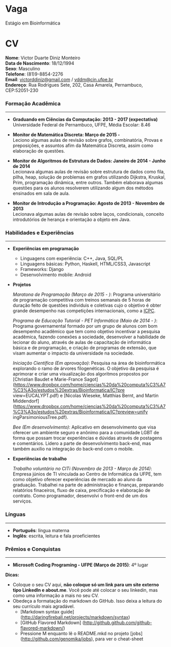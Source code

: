 Vaga
====

Estágio em Bioinformática


CV
==

**Nome**: Victor Duarte Diniz Monteiro  
**Data de Nascimento**: 18/12/1994  
**Sexo**: Masculino  
**Telefone**: (81)9-8854-2276  
**Email**: victorddiniz@gmail.com / vddm@cin.ufpe.br  
**Endereço**: Rua Rodrigues Sete, 202, Casa Amarela, Pernambuco, CEP:52051-230  

### Formação Acadêmica ###
* * *

- **Graduando em Ciências da Computação:  2013 - 2017 (expectativa)**  
	Universidade Federal de Pernambuco, UFPE, Média Escolar: 8.46

- **Monitor de Matemática Discreta: Março de 2015 -**  
	Leciono algumas aulas de revisão sobre grafos, combinatória, Provas e preposições,
	e assuntos afim da Matemática Discreta, assim como elaboração de questões. 

- **Monitor de Algoritmos de Estrutura de Dados: Janeiro de 2014 - Junho de 2014**  
	Lecionava algumas aulas de revisão sobre estrutura de dados como fila, pilha, heap, solução de problemas em grafos 		utilizando Dijkstra, Kruskal, Prim, programação dinâmica, entre outros. Também elaborava algumas questões para os 	alunos resolverem utilizando algum dos métodos ensinados em sala de aula.

- **Monitor de Introdução a Programação: Agosto de 2013 - Novembro de 2013**  
	Lecionava algumas aulas de revisão sobre laços, condicionais, conceito introdutórios de herança e orientação a objeto 	em Java.
	
### Habilidades e Experiências ###
* * *

- **Experiências em programação**
	- Linguagens com experiência: C++, Java, SQL/PL
	- Linguagens básicas: Python, Haskell, HTML/CSS3, Javascript
	- Frameworks: Django
	- Desenvolvimento mobile: Android

- **Projetos**  
  
	*Maratona de Programação (Março de 2015 - )*: Programa universitário de programação competitiva com treinos semanais 	de 5 horas de duração feito de questões individuis e coletivas cujo o objetivo é obter grande desempenho nas competições 		internacionais, como a [ICPC](http://icpc.baylor.edu/).  

	*Programa de Educação Tutorial - PET Informática (Maio de 2014 - )*: Programa governamental formado por um grupo de 		alunos com bom desempenho acadêmico que tem como objetivo incentivar a pesquisa acadêmica, fazendo conexões a 			sociedade, desenvolver a habilidade de lecionar do aluno, através de aulas de capacitação de informática básica 	e de programação, e criação de programas de extensão, que visam aumentar o impacto da universidade na sociedade.  
	
	*Iniciação Científica (Em aprovação)*: Pesquisa na área de bioinformática explorando o ramo de árvores filogenéticas. 	O objetivo da pesquisa é aprimorar e criar uma visualização dos algoritmos propostos por [Christian Baudet e Marie-France 		Sagot] (https://www.dropbox.com/home/ciencias%20da%20computa%C3%A7%C3%A3o/estudos%20extras/Bioinformatica/IC?pre		view=EUCALYPT.pdf) e [Nicolas Wieseke, Matthias Bernt, and Martin Middendorf] 						(https://www.dropbox.com/home/ciencias%20da%20computa%C3%A7%C3%A3o/estudos%20extras/Bioinformatica/IC?preview=unify		ingParsimoniousTree.pdf).  

	*Bee (Em desenvolvimento)*: Aplicativo em desenvolvimento que visa oferecer um ambiente seguro e anônimo para a 		comunidade LGBT de forma que possam trocar experiências e dúvidas através de postagens e comentários. Lidero a			parte de desenvolvimento back-end, mas também auxilio na integração do back-end com o mobile.  

- **Experiências de trabalho**  

	*Trabalho voluntário no CITi (Novembro de 2013 - Março de 2014)*: Empresa júnios de TI vinculada ao Centro de 			Informática da UFPE, tem como objetivo oferecer experiências de mercado ao aluno da graduação. Trabalhei na parte 	de administração e finanças, preparando relatórios finaceiros, fluxo de caixa, precificação e elaboração de contrato. 		Como programador, desenvolvi o front-end de um dos serviços.  

### Línguas ###
* * *

- **Português**: língua materna  
- **Inglês**: escrita, leitura e fala proeficientes  

### Prêmios e Conquistas ###
* * *

- **Microsoft Coding Programing - UFPE (Março de 2015)**: 4º lugar

__Dicas:__
* Coloque o seu CV aqui, __não coloque só um link para um site externo tipo LinkedIn e about.me__. Você pode até colocar o seu linkedin, mas como uma informação a mais no seu CV.
* Obedeça a formatação do markdown do GitHub. Isso deixa a leitura do seu currículo mais agradável.
	* [Markdown syntax guide] (http://daringfireball.net/projects/markdown/syntax)
	* [GitHub Flavored Markdown] (http://github.github.com/github-flavored-markdown/)
	* Pressione M enquanto lê o README.mkd no projeto [jobs] (http://github.com/genomika/jobs), para ver o cheat-sheet

